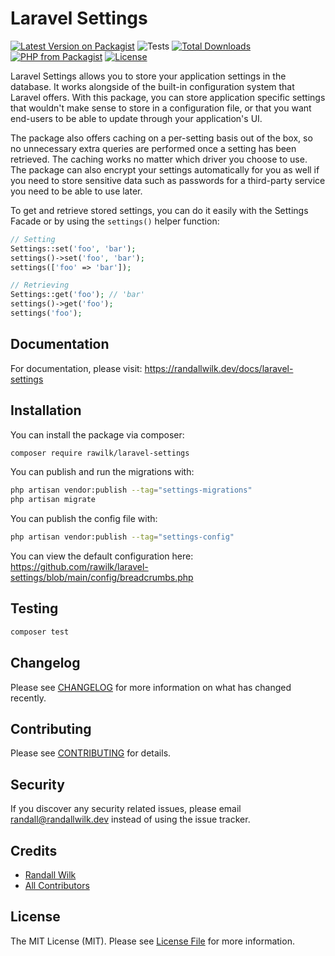 # Laravel Settings

[![Latest Version on Packagist](https://img.shields.io/packagist/v/rawilk/laravel-settings.svg?style=flat-square)](https://packagist.org/packages/rawilk/laravel-settings)
![Tests](https://github.com/rawilk/laravel-settings/workflows/Tests/badge.svg?style=flat-square)
[![Total Downloads](https://img.shields.io/packagist/dt/rawilk/laravel-settings.svg?style=flat-square)](https://packagist.org/packages/rawilk/laravel-settings)
[![PHP from Packagist](https://img.shields.io/packagist/php-v/rawilk/laravel-settings?style=flat-square)](https://packagist.org/packages/rawilk/laravel-settings)
[![License](https://img.shields.io/github/license/rawilk/laravel-settings?style=flat-square)](https://github.com/rawilk/laravel-settings/blob/main/LICENSE.md)

Laravel Settings allows you to store your application settings in the database. It works alongside of the built-in configuration system that Laravel offers. With this package, you can store application specific settings that wouldn't make sense to store in a configuration file, or that you want end-users to be able to update through your application's UI.

The package also offers caching on a per-setting basis out of the box, so no unnecessary extra queries are performed once a setting has been retrieved. The caching works no matter which driver you choose to use. The package can also encrypt your settings automatically for you as well if you need to store sensitive data such as passwords for a third-party service you need to be able to use later.

To get and retrieve stored settings, you can do it easily with the Settings Facade or by using the `settings()` helper function:

```php
// Setting
Settings::set('foo', 'bar');
settings()->set('foo', 'bar');
settings(['foo' => 'bar']);

// Retrieving
Settings::get('foo'); // 'bar'
settings()->get('foo');
settings('foo');
```

## Documentation
For documentation, please visit: https://randallwilk.dev/docs/laravel-settings
## Installation

You can install the package via composer:

```bash
composer require rawilk/laravel-settings
```

You can publish and run the migrations with:

```bash
php artisan vendor:publish --tag="settings-migrations"
php artisan migrate
```

You can publish the config file with:
```bash
php artisan vendor:publish --tag="settings-config"
```

You can view the default configuration here: https://github.com/rawilk/laravel-settings/blob/main/config/breadcrumbs.php

## Testing

``` bash
composer test
```

## Changelog

Please see [CHANGELOG](CHANGELOG.md) for more information on what has changed recently.

## Contributing

Please see [CONTRIBUTING](.github/CONTRIBUTING.md) for details.

## Security

If you discover any security related issues, please email randall@randallwilk.dev instead of using the issue tracker.

## Credits

- [Randall Wilk](https://github.com/rawilk)
- [All Contributors](../../contributors)

## License

The MIT License (MIT). Please see [License File](LICENSE.md) for more information.
